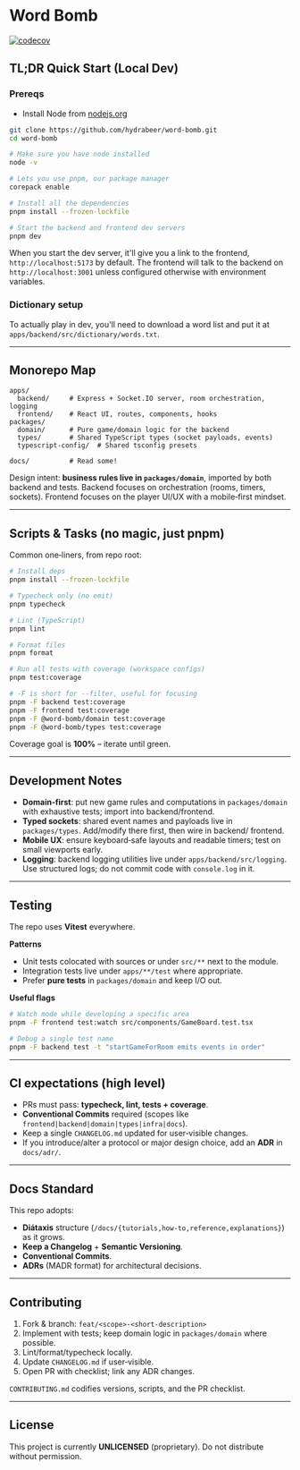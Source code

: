# Word Bomb

[![codecov](https://codecov.io/gh/hydrabeer/word-bomb/graph/badge.svg?token=CZU4XTPVQK)](https://codecov.io/gh/hydrabeer/word-bomb)

## TL;DR Quick Start (Local Dev)

### Prereqs

- Install Node from [nodejs.org](https://nodejs.org/)

```bash
git clone https://github.com/hydrabeer/word-bomb.git
cd word-bomb

# Make sure you have node installed
node -v

# Lets you use pnpm, our package manager
corepack enable

# Install all the dependencies
pnpm install --frozen-lockfile

# Start the backend and frontend dev servers
pnpm dev
```

When you start the dev server, it'll give you a link to the frontend, `http://localhost:5173` by default. The frontend will talk to the backend on `http://localhost:3001` unless configured otherwise with environment variables.

### Dictionary setup

To actually play in dev, you'll need to download a word list and put it at `apps/backend/src/dictionary/words.txt`.

---

## Monorepo Map

```
apps/
  backend/     # Express + Socket.IO server, room orchestration, logging
  frontend/    # React UI, routes, components, hooks
packages/
  domain/      # Pure game/domain logic for the backend
  types/       # Shared TypeScript types (socket payloads, events)
  typescript-config/  # Shared tsconfig presets

docs/          # Read some!
```

Design intent: **business rules live in `packages/domain`**, imported by both backend and tests. Backend focuses on orchestration (rooms, timers, sockets). Frontend focuses on the player UI/UX with a mobile‑first mindset.

---

## Scripts & Tasks (no magic, just pnpm)

Common one‑liners, from repo root:

```bash
# Install deps
pnpm install --frozen-lockfile

# Typecheck only (no emit)
pnpm typecheck

# Lint (TypeScript)
pnpm lint

# Format files
pnpm format

# Run all tests with coverage (workspace configs)
pnpm test:coverage

# -F is short for --filter, useful for focusing
pnpm -F backend test:coverage
pnpm -F frontend test:coverage
pnpm -F @word-bomb/domain test:coverage
pnpm -F @word-bomb/types test:coverage
```

Coverage goal is **100%** – iterate until green.

---

## Development Notes

- **Domain‑first**: put new game rules and computations in `packages/domain` with exhaustive tests; import into backend/frontend.
- **Typed sockets**: shared event names and payloads live in `packages/types`. Add/modify there first, then wire in backend/ frontend.
- **Mobile UX**: ensure keyboard‑safe layouts and readable timers; test on small viewports early.
- **Logging**: backend logging utilities live under `apps/backend/src/logging`. Use structured logs; do not commit code with `console.log` in it.

---

## Testing

The repo uses **Vitest** everywhere.

**Patterns**

- Unit tests colocated with sources or under `src/**` next to the module.
- Integration tests live under `apps/**/test` where appropriate.
- Prefer **pure tests** in `packages/domain` and keep I/O out.

**Useful flags**

```bash
# Watch mode while developing a specific area
pnpm -F frontend test:watch src/components/GameBoard.test.tsx

# Debug a single test name
pnpm -F backend test -t "startGameForRoom emits events in order"
```

---

## CI expectations (high level)

- PRs must pass: **typecheck, lint, tests + coverage**.
- **Conventional Commits** required (scopes like `frontend|backend|domain|types|infra|docs`).
- Keep a single `CHANGELOG.md` updated for user‑visible changes.
- If you introduce/alter a protocol or major design choice, add an **ADR** in `docs/adr/`.

---

## Docs Standard

This repo adopts:

- **Diátaxis** structure (`/docs/{tutorials,how-to,reference,explanations}`) as it grows.
- **Keep a Changelog** + **Semantic Versioning**.
- **Conventional Commits**.
- **ADRs** (MADR format) for architectural decisions.

---

## Contributing

1. Fork & branch: `feat/<scope>-<short-description>`
2. Implement with tests; keep domain logic in `packages/domain` where possible.
3. Lint/format/typecheck locally.
4. Update `CHANGELOG.md` if user‑visible.
5. Open PR with checklist; link any ADR changes.

`CONTRIBUTING.md` codifies versions, scripts, and the PR checklist.

---

## License

This project is currently **UNLICENSED** (proprietary). Do not distribute without permission.

